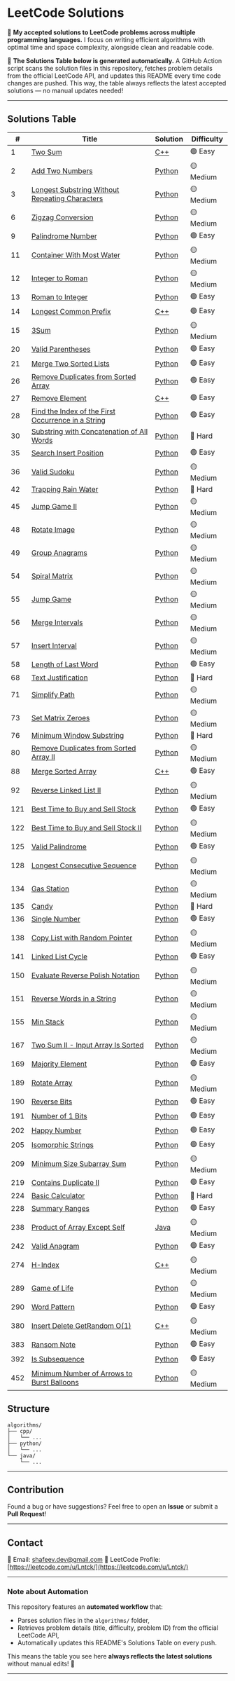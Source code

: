 # LeetCode Solutions

📌 **My accepted solutions to LeetCode problems across multiple programming languages.**
I focus on writing efficient algorithms with optimal time and space complexity, alongside clean and readable code.

🚀 **The Solutions Table below is generated automatically.**
A GitHub Action script scans the solution files in this repository, fetches problem details from the official LeetCode API, and updates this README every time code changes are pushed.
This way, the table always reflects the latest accepted solutions — no manual updates needed!

---

## Solutions Table

| # | Title | Solution | Difficulty |
|---|-------|----------|------------|
|1|[Two Sum](https://leetcode.com/problems/two-sum/)|[C++](algorithms/cpp/twoSum.cpp)|🟢 Easy|
|2|[Add Two Numbers](https://leetcode.com/problems/add-two-numbers/)|[Python](algorithms/python/addTwoNumbers.py)|🟡 Medium|
|3|[Longest Substring Without Repeating Characters](https://leetcode.com/problems/longest-substring-without-repeating-characters/)|[Python](algorithms/python/longestSubstringWithoutRepeatingCharacters.py)|🟡 Medium|
|6|[Zigzag Conversion](https://leetcode.com/problems/zigzag-conversion/)|[Python](algorithms/python/zigzagConversion.py)|🟡 Medium|
|9|[Palindrome Number](https://leetcode.com/problems/palindrome-number/)|[Python](algorithms/python/palindromeNumber.py)|🟢 Easy|
|11|[Container With Most Water](https://leetcode.com/problems/container-with-most-water/)|[Python](algorithms/python/containerWithMostWater.py)|🟡 Medium|
|12|[Integer to Roman](https://leetcode.com/problems/integer-to-roman/)|[Python](algorithms/python/integerToRoman.py)|🟡 Medium|
|13|[Roman to Integer](https://leetcode.com/problems/roman-to-integer/)|[Python](algorithms/python/romanToInteger.py)|🟢 Easy|
|14|[Longest Common Prefix](https://leetcode.com/problems/longest-common-prefix/)|[C++](algorithms/cpp/longestCommonPrefix.cpp)|🟢 Easy|
|15|[3Sum](https://leetcode.com/problems/3sum/)|[Python](algorithms/python/3sum.py)|🟡 Medium|
|20|[Valid Parentheses](https://leetcode.com/problems/valid-parentheses/)|[Python](algorithms/python/validParentheses.py)|🟢 Easy|
|21|[Merge Two Sorted Lists](https://leetcode.com/problems/merge-two-sorted-lists/)|[Python](algorithms/python/mergeTwoSortedLists.py)|🟢 Easy|
|26|[Remove Duplicates from Sorted Array](https://leetcode.com/problems/remove-duplicates-from-sorted-array/)|[Python](algorithms/python/removeDuplicatesFromSortedArray.py)|🟢 Easy|
|27|[Remove Element](https://leetcode.com/problems/remove-element/)|[C++](algorithms/cpp/removeElement.cpp)|🟢 Easy|
|28|[Find the Index of the First Occurrence in a String](https://leetcode.com/problems/find-the-index-of-the-first-occurrence-in-a-string/)|[Python](algorithms/python/findTheIndexOfTheFirstOccurrenceInAString.py)|🟢 Easy|
|30|[Substring with Concatenation of All Words](https://leetcode.com/problems/substring-with-concatenation-of-all-words/)|[Python](algorithms/python/substringWithConcatenationOfAllWords.py)|🔴 Hard|
|35|[Search Insert Position](https://leetcode.com/problems/search-insert-position/)|[Python](algorithms/python/searchInsertPosition.py)|🟢 Easy|
|36|[Valid Sudoku](https://leetcode.com/problems/valid-sudoku/)|[Python](algorithms/python/validSudoku.py)|🟡 Medium|
|42|[Trapping Rain Water](https://leetcode.com/problems/trapping-rain-water/)|[Python](algorithms/python/trappingRainWater.py)|🔴 Hard|
|45|[Jump Game II](https://leetcode.com/problems/jump-game-ii/)|[Python](algorithms/python/jumpGameII.py)|🟡 Medium|
|48|[Rotate Image](https://leetcode.com/problems/rotate-image/)|[Python](algorithms/python/rotateImage.py)|🟡 Medium|
|49|[Group Anagrams](https://leetcode.com/problems/group-anagrams/)|[Python](algorithms/python/groupAnagrams.py)|🟡 Medium|
|54|[Spiral Matrix](https://leetcode.com/problems/spiral-matrix/)|[Python](algorithms/python/spiralMatrix.py)|🟡 Medium|
|55|[Jump Game](https://leetcode.com/problems/jump-game/)|[Python](algorithms/python/jumpGame.py)|🟡 Medium|
|56|[Merge Intervals](https://leetcode.com/problems/merge-intervals/)|[Python](algorithms/python/mergeIntervals.py)|🟡 Medium|
|57|[Insert Interval](https://leetcode.com/problems/insert-interval/)|[Python](algorithms/python/insertInterval.py)|🟡 Medium|
|58|[Length of Last Word](https://leetcode.com/problems/length-of-last-word/)|[Python](algorithms/python/lengthOfLastWord.py)|🟢 Easy|
|68|[Text Justification](https://leetcode.com/problems/text-justification/)|[Python](algorithms/python/textJustification.py)|🔴 Hard|
|71|[Simplify Path](https://leetcode.com/problems/simplify-path/)|[Python](algorithms/python/simplifyPath.py)|🟡 Medium|
|73|[Set Matrix Zeroes](https://leetcode.com/problems/set-matrix-zeroes/)|[Python](algorithms/python/setMatrixZeroes.py)|🟡 Medium|
|76|[Minimum Window Substring](https://leetcode.com/problems/minimum-window-substring/)|[Python](algorithms/python/minimumWindowSubstring.py)|🔴 Hard|
|80|[Remove Duplicates from Sorted Array II](https://leetcode.com/problems/remove-duplicates-from-sorted-array-ii/)|[Python](algorithms/python/removeDuplicatesFromSortedArrayII.py)|🟡 Medium|
|88|[Merge Sorted Array](https://leetcode.com/problems/merge-sorted-array/)|[C++](algorithms/cpp/mergeSortedArray.cpp)|🟢 Easy|
|92|[Reverse Linked List II](https://leetcode.com/problems/reverse-linked-list-ii/)|[Python](algorithms/python/reverseLinkedListII.py)|🟡 Medium|
|121|[Best Time to Buy and Sell Stock](https://leetcode.com/problems/best-time-to-buy-and-sell-stock/)|[Python](algorithms/python/bestTimeToBuyAndSellStock.py)|🟢 Easy|
|122|[Best Time to Buy and Sell Stock II](https://leetcode.com/problems/best-time-to-buy-and-sell-stock-ii/)|[Python](algorithms/python/bestTimeToBuyAndSellStockII.py)|🟡 Medium|
|125|[Valid Palindrome](https://leetcode.com/problems/valid-palindrome/)|[Python](algorithms/python/validPalindrome.py)|🟢 Easy|
|128|[Longest Consecutive Sequence](https://leetcode.com/problems/longest-consecutive-sequence/)|[Python](algorithms/python/longestConsecutiveSequence.py)|🟡 Medium|
|134|[Gas Station](https://leetcode.com/problems/gas-station/)|[Python](algorithms/python/gasStation.py)|🟡 Medium|
|135|[Candy](https://leetcode.com/problems/candy/)|[Python](algorithms/python/candy.py)|🔴 Hard|
|136|[Single Number](https://leetcode.com/problems/single-number/)|[Python](algorithms/python/singleNumber.py)|🟢 Easy|
|138|[Copy List with Random Pointer](https://leetcode.com/problems/copy-list-with-random-pointer/)|[Python](algorithms/python/copyListWithRandomPointer.py)|🟡 Medium|
|141|[Linked List Cycle](https://leetcode.com/problems/linked-list-cycle/)|[Python](algorithms/python/linkedListCycle.py)|🟢 Easy|
|150|[Evaluate Reverse Polish Notation](https://leetcode.com/problems/evaluate-reverse-polish-notation/)|[Python](algorithms/python/evaluateReversePolishNotation.py)|🟡 Medium|
|151|[Reverse Words in a String](https://leetcode.com/problems/reverse-words-in-a-string/)|[Python](algorithms/python/reverseWordsInAString.py)|🟡 Medium|
|155|[Min Stack](https://leetcode.com/problems/min-stack/)|[Python](algorithms/python/minStack.py)|🟡 Medium|
|167|[Two Sum II - Input Array Is Sorted](https://leetcode.com/problems/two-sum-ii-input-array-is-sorted/)|[Python](algorithms/python/twoSumIIInputArrayIsSorted.py)|🟡 Medium|
|169|[Majority Element](https://leetcode.com/problems/majority-element/)|[Python](algorithms/python/majorityElement.py)|🟢 Easy|
|189|[Rotate Array](https://leetcode.com/problems/rotate-array/)|[Python](algorithms/python/rotateArray.py)|🟡 Medium|
|190|[Reverse Bits](https://leetcode.com/problems/reverse-bits/)|[Python](algorithms/python/reverseBits.py)|🟢 Easy|
|191|[Number of 1 Bits](https://leetcode.com/problems/number-of-1-bits/)|[Python](algorithms/python/NumberOf1-Bits.py)|🟢 Easy|
|202|[Happy Number](https://leetcode.com/problems/happy-number/)|[Python](algorithms/python/happyNumber.py)|🟢 Easy|
|205|[Isomorphic Strings](https://leetcode.com/problems/isomorphic-strings/)|[Python](algorithms/python/isomorphicStrings.py)|🟢 Easy|
|209|[Minimum Size Subarray Sum](https://leetcode.com/problems/minimum-size-subarray-sum/)|[Python](algorithms/python/minimumSizeSubarraySum.py)|🟡 Medium|
|219|[Contains Duplicate II](https://leetcode.com/problems/contains-duplicate-ii/)|[Python](algorithms/python/containsDuplicateII.py)|🟢 Easy|
|224|[Basic Calculator](https://leetcode.com/problems/basic-calculator/)|[Python](algorithms/python/basicCalculator.py)|🔴 Hard|
|228|[Summary Ranges](https://leetcode.com/problems/summary-ranges/)|[Python](algorithms/python/summaryRanges.py)|🟢 Easy|
|238|[Product of Array Except Self](https://leetcode.com/problems/product-of-array-except-self/)|[Java](algorithms/java/productOfArrayExceptSelf.java)|🟡 Medium|
|242|[Valid Anagram](https://leetcode.com/problems/valid-anagram/)|[Python](algorithms/python/validAnagram.py)|🟢 Easy|
|274|[H-Index](https://leetcode.com/problems/h-index/)|[C++](algorithms/cpp/h-Index.cpp)|🟡 Medium|
|289|[Game of Life](https://leetcode.com/problems/game-of-life/)|[Python](algorithms/python/gameOfLife.py)|🟡 Medium|
|290|[Word Pattern](https://leetcode.com/problems/word-pattern/)|[Python](algorithms/python/wordPattern.py)|🟢 Easy|
|380|[Insert Delete GetRandom O(1)](https://leetcode.com/problems/insert-delete-getrandom-o1/)|[C++](algorithms/cpp/insertDeleteGetrandomO1.cpp)|🟡 Medium|
|383|[Ransom Note](https://leetcode.com/problems/ransom-note/)|[Python](algorithms/python/ransomNote.py)|🟢 Easy|
|392|[Is Subsequence](https://leetcode.com/problems/is-subsequence/)|[Python](algorithms/python/IsSubsequence.py)|🟢 Easy|
|452|[Minimum Number of Arrows to Burst Balloons](https://leetcode.com/problems/minimum-number-of-arrows-to-burst-balloons/)|[Python](algorithms/python/minimumNumberOfArrowsToBurstBalloons.py)|🟡 Medium|

## Structure

```
algorithms/
├── cpp/
│   └── ...
├── python/
│   └── ...
└── java/
    └── ...
```

---

## Contribution

Found a bug or have suggestions? Feel free to open an **Issue** or submit a **Pull Request**!

---

## Contact

📧 Email: [shafeev.dev@gmail.com](mailto:shafeev.dev@gmail.com)
🔗 LeetCode Profile: [https://leetcode.com/u/Lntck/](https://leetcode.com/u/Lntck/)

---

### Note about Automation

This repository features an **automated workflow** that:

* Parses solution files in the `algorithms/` folder,
* Retrieves problem details (title, difficulty, problem ID) from the official LeetCode API,
* Automatically updates this README's Solutions Table on every push.

This means the table you see here **always reflects the latest solutions** without manual edits! 🚀

---
